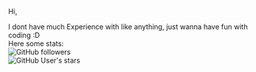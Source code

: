 Hi,

I dont have much Experience with like anything, just wanna have fun with coding :D<br>Here some stats:<br>
<img alt="GitHub followers" src="https://img.shields.io/github/followers/kellerossel?style=plastic">
 <br><img alt="GitHub User's stars" src="https://img.shields.io/github/stars/kellerossel?style=plastic"><br>
